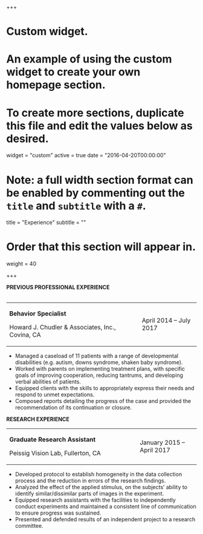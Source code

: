 +++
# Custom widget.
# An example of using the custom widget to create your own homepage section.
# To create more sections, duplicate this file and edit the values below as desired.
widget = "custom"
active = true
date = "2016-04-20T00:00:00"

# Note: a full width section format can be enabled by commenting out the `title` and `subtitle` with a `#`.
title = "Experience"
subtitle = ""

# Order that this section will appear in.
weight = 40

+++

<p><strong>PREVIOUS PROFESSIONAL EXPERIENCE</strong></p>
<table>
<table>
<tbody>
<tr>
<td width="444">
<p><strong>Behavior Specialist</strong></p>
<p>Howard J. Chudler &amp; Associates, Inc., Covina, CA</p>
</td>
<td width="179">
<p>April 2014 &ndash; July 2017</p>
</td>
</tr>
</tbody>
</table>
<ul>
<li>Managed a caseload of 11 patients with a range of developmental disabilities (e.g. autism, downs syndrome, shaken baby syndrome).</li>
<li>Worked with parents on implementing treatment plans, with specific goals of improving cooperation, reducing tantrums, and developing verbal abilities of patients.</li>
<li>Equipped clients with the skills to appropriately express their needs and respond to unmet expectations.</li>
<li>Composed reports detailing the progress of the case and provided the recommendation of its continuation or closure.</li>
</ul>
</table>

<p><strong>RESEARCH EXPERIENCE</strong></p>
<table>
<tbody>
<tr>
<td width="444">
<p><strong>Graduate Research Assistant</strong></p>
<p>Peissig Vision Lab, Fullerton, CA</p>
</td>
<td width="179">
<p>January 2015 &ndash; April 2017</p>
</td>
</tr>
</tbody>
</table>
<ul>
<li>Developed protocol to establish homogeneity in the data collection process and the reduction in errors of the research findings.</li>
<li>Analyzed the effect of the applied stimulus, on the subjects&rsquo; ability to identify similar/dissimilar parts of images in the experiment.</li>
<li>Equipped research assistants with the facilities to independently conduct experiments and maintained a consistent line of communication to ensure progress was sustained.</li>
<li>Presented and defended results of an independent project to a research committee.</li>
</ul>
<p>&nbsp;</p>